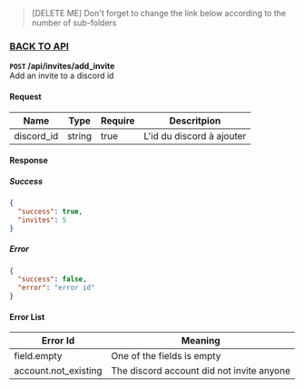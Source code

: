 > [DELETE ME] Don't forget to change the link below according to the number of sub-folders
### [BACK TO API](./API.md)

**``POST`` /api/invites/add_invite**  
Add an invite to a discord id

#### Request
| Name       | Type   | Require | Descritpion               |
| ---------- | ------ | ------- | ------------------------- |
| discord_id | string | true    | L'id du discord à ajouter |

#### Response
##### Success
```json
{
  "success": true,
  "invites": 5
}
```

##### Error
```json
{
  "success": false,
  "error": "error id"
}
```

#### Error List
| Error Id             | Meaning                                   |
| -------------------- | ----------------------------------------- |
| field.empty          | One of the fields is empty                |
| account.not_existing | The discord account did not invite anyone |